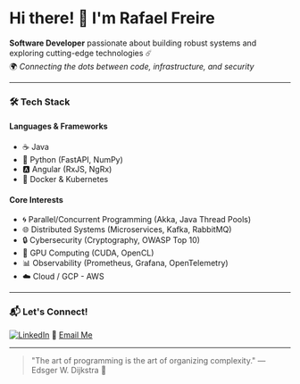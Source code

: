 # Hi there! 👋 I'm Rafael Freire

**Software Developer** passionate about building robust systems and exploring cutting-edge technologies ☄️  
🌍 *Connecting the dots between code, infrastructure, and security*

---

### 🛠️ Tech Stack

#### Languages & Frameworks
- ☕ Java 
- 🐍 Python (FastAPI, NumPy)
- 🅰️ Angular (RxJS, NgRx)
- 🐳 Docker & Kubernetes

#### Core Interests
- 🌀 Parallel/Concurrent Programming (Akka, Java Thread Pools)
- 🌐 Distributed Systems (Microservices, Kafka, RabbitMQ)
- 🔒 Cybersecurity (Cryptography, OWASP Top 10)
- 🚀 GPU Computing (CUDA, OpenCL)
- 📊 Observability (Prometheus, Grafana, OpenTelemetry)
- ☁️ Cloud / GCP - AWS

---

### 📬 Let's Connect!

[![LinkedIn](https://img.shields.io/badge/-LinkedIn-0077B5?style=flat&logo=linkedin)](https://linkedin.com/in/rafaelcfreire)
📧 [Email Me](mailto:rafaelcfreire@gmail.com)

---

> "The art of programming is the art of organizing complexity." ― Edsger W. Dijkstra 🧠
